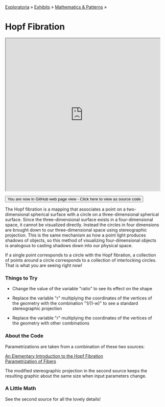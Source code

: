 [Exploratoria]( http://exploratoria.github.io ) &raquo; [Exhibits]( http://exploratoria.github.io/exhibits/ ) &raquo;
[Mathematics & Patterns]( http://exploratoria.github.io/exhibits/mathematics/ ) &raquo;

# Hopf Fibration

<iframe src=http://exploratoria.github.io/lib/code-edit-view/code-edit-view.html#http://exploratoria.github.io/exhibits/mathematics/hopf-fibration/hopf-fibration.html width=100% height=500px></iframe>

<span style="display: none">_View as a web page to see the content of this iframe_</span>

<span style="display: none"> [You are now in GitHub source code view - Click here to view as a web page]( http://exploratoria.github.io/exhibits/mathematics/hopf-fibration/index.html 'View file as a web page' ) </span>
<input type=button value="You are now in GitHub web page view - Click here to view as source code" onclick="window.location.href='https://github.com/exploratoria/exploratoria.github.io/tree/master/exhibits/mathematics/hopf-fibration/'" />

The Hopf fibration is a mapping that associates a point on a two-dimensional spherical surface with a circle on a three-dimensional spherical surface. Since the three-dimensional surface exists in a four-dimensional space, it cannot be visualized directly. Instead the circles in four dimensions are brought down to our three-dimensional space using stereographic projection. This is the same mechanism as how a point light produces shadows of objects, so this method of visualizing four-dimensional objects is analogous to casting shadows down into our physical space.

If a single point corresponds to a circle with the Hopf fibration, a collection of points around a circle corresponds to a collection of interlocking circles. That is what you are seeing right now!

### Things to Try

* Change the value of the variable "ratio" to see its effect on the shape

* Replace the variable "r" multiplying the coordinates of the vertices of the geometry with the combination "1/(1-w)" to see a standard stereographic projection

* Replace the variable "r" multiplying the coordinates of the vertices of the geometry with other combinations
 
### About the Code

Parametrizations are taken from a combination of these two sources:

[An Elementary Introduction to the Hopf Fibration](https://nilesjohnson.net/hopf-articles/Lyons_Elem-intro-Hopf-fibration.pdf)  
[Parametrization of Fibers](https://nilesjohnson.net/hopf-production.html)

The modified stereographic projection in the second source keeps the resulting graphic about the same size when input parameters change.

### A Little Math

See the second source for all the lovely details!
